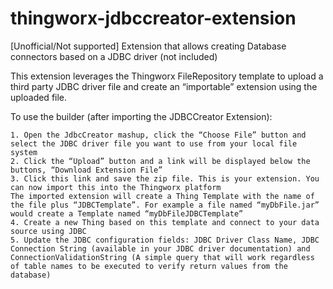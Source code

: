 # thingworx-jdbccreator-extension
[Unofficial/Not supported] Extension that allows creating Database connectors based on a JDBC driver (not included)

This extension leverages the Thingworx FileRepository template to upload a third party JDBC driver file and create an “importable” extension using the uploaded file.

To use the builder (after importing the JDBCCreator Extension):

    1. Open the JdbcCreator mashup, click the “Choose File” button and select the JDBC driver file you want to use from your local file system
    2. Click the “Upload” button and a link will be displayed below the buttons, “Download Extension File”
    3. Click this link and save the zip file. This is your extension. You can now import this into the Thingworx platform
    The imported extension will create a Thing Template with the name of the file plus “JDBCTemplate”. For example a file named “myDbFile.jar” would create a Template named “myDbFileJDBCTemplate”
    4. Create a new Thing based on this template and connect to your data source using JDBC
    5. Update the JDBC configuration fields: JDBC Driver Class Name, JDBC Connection String (available in your JDBC driver documentation) and ConnectionValidationString (A simple query that will work regardless of table names to be executed to verify return values from the database)

